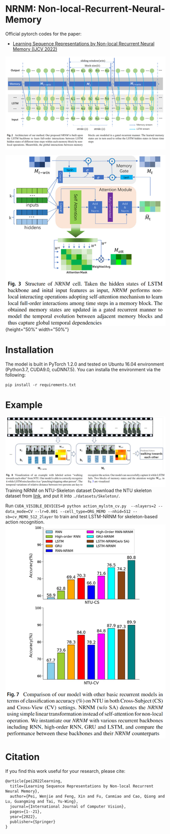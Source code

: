 # NRNM: Non-local-Recurrent-Neural-Memory
Official pytorch codes for the paper:

 - [Learning Sequence Representations by Non-local Recurrent Neural Memory (IJCV 2022)](https://link.springer.com/article/10.1007/s11263-022-01648-y) 
 
![](Fig/network.png)

![](Fig/strcuture.png){height="50%" width="50%"}

# Installation
The model is built in PyTorch 1.2.0 and tested on Ubuntu 16.04 environment (Python3.7, CUDA9.0, cuDNN7.5).
You can installa the environment via the following:
```
pip install -r requirements.txt
```

# Example
![](Fig/action.png)
Training NRNM on NTU-Skeleton dataset
Download the NTU skeleton dataset from [link](https://rose1.ntu.edu.sg/dataset/actionRecognition/), and put it into `./datasets/Skeleton/`.

Run `CUDA_VISIBLE_DEVICES=0 python action_mylstm_cv.py  --nlayers=2 --data_mode=CV --lr=0.001 --cell_type=ORG_MEMO --nhid=512 --sb=cv_MEMO_512_2layer` to train and test LSTM-NRNM for skeleton-based action recognition.
![](Fig/results.png)

# Citation
If you find this work useful for your research, please cite:
```
@article{pei2022learning,
  title={Learning Sequence Representations by Non-local Recurrent Neural Memory},
  author={Pei, Wenjie and Feng, Xin and Fu, Canmiao and Cao, Qiong and Lu, Guangming and Tai, Yu-Wing},
  journal={International Journal of Computer Vision},
  pages={1--21},
  year={2022},
  publisher={Springer}
}
```
